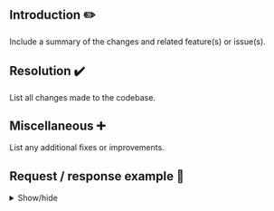 ## Introduction :pencil2:

Include a summary of the changes and related feature(s) or issue(s).

## Resolution :heavy_check_mark:

List all changes made to the codebase.

## Miscellaneous :heavy_plus_sign:

List any additional fixes or improvements.

## Request / response example :eyes:

<details>
  <summary>Show/hide</summary>

  ```json
   
  ```
</details>
